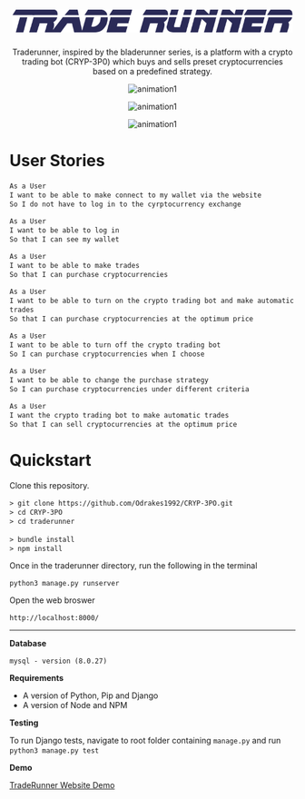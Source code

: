 

<h1 align="center">
  <img width="494" alt="sneakerseekerlogo" src="https://github.com/Odrakes1992/CRYP-3PO/blob/main/traderunner/tradingbot/images/trunner.png">
<br></h1>

<p align="center"> Traderunner, inspired by the bladerunner series, is a platform with a crypto trading bot (CRYP-3P0) which buys and sells preset cryptocurrencies based on a predefined strategy. </p>

<p align="center">
<img src="https://media.giphy.com/media/AfjAOG9qD4vVfd9q4Q/giphy.gif" alt="animation1"/>
</p>

<p align="center">
<img src="https://media.giphy.com/media/m3zckejyVNN7DJIwuQ/giphy.gif" alt="animation1"/>
</p>


<p align="center">
<img src="https://media.giphy.com/media/mdCSocAFkjUm0l7nQn/giphy.gif" alt="animation1"/>
</p>

# User Stories

```
As a User 
I want to be able to make connect to my wallet via the website
So I do not have to log in to the cyrptocurrency exchange
```

```
As a User 
I want to be able to log in
So that I can see my wallet 
```

```
As a User 
I want to be able to make trades
So that I can purchase cryptocurrencies
```

```
As a User 
I want to be able to turn on the crypto trading bot and make automatic trades
So that I can purchase cryptocurrencies at the optimum price
```

```
As a User 
I want to be able to turn off the crypto trading bot
So I can purchase cryptocurrencies when I choose
```

```
As a User 
I want to be able to change the purchase strategy
So I can purchase cryptocurrencies under different criteria
```

```
As a User 
I want the crypto trading bot to make automatic trades
So that I can sell cryptocurrencies at the optimum price
```



# Quickstart

Clone this repository. 


```
> git clone https://github.com/Odrakes1992/CRYP-3PO.git
> cd CRYP-3PO
> cd traderunner

> bundle install 
> npm install 

```

Once in the traderunner directory, run the following in the terminal 


```
python3 manage.py runserver

```
Open the web broswer

```
http://localhost:8000/

```

****

**Database**

```
mysql - version (8.0.27)

```

**Requirements**

- A version of Python, Pip and Django
- A version of Node and NPM 

**Testing**

To run Django tests, navigate to root folder containing ``` manage.py ``` and run ``` python3 manage.py test```


**Demo**

[TradeRunner Website Demo][1]

[1]:https://drive.google.com/file/d/1vtB3uUVeA3ibc-CPAp43auAIwum3EGn0/view


